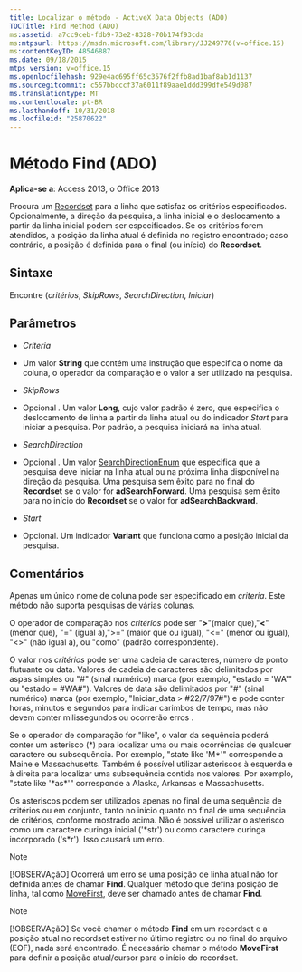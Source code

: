 ```yaml
---
title: Localizar o método - ActiveX Data Objects (ADO)
TOCTitle: Find Method (ADO)
ms:assetid: a7cc9ceb-fdb9-73e2-8328-70b174f93cda
ms:mtpsurl: https://msdn.microsoft.com/library/JJ249776(v=office.15)
ms:contentKeyID: 48546887
ms.date: 09/18/2015
mtps_version: v=office.15
ms.openlocfilehash: 929e4ac695ff65c3576f2ffb8ad1baf8ab1d1137
ms.sourcegitcommit: c557bbcccf37a6011f89aae1ddd399dfe549d087
ms.translationtype: MT
ms.contentlocale: pt-BR
ms.lasthandoff: 10/31/2018
ms.locfileid: "25870622"
---
```

# <a name="find-method-ado"></a>Método Find (ADO)


**Aplica-se a**: Access 2013, o Office 2013


Procura um [Recordset](recordset-object-ado.md) para a linha que satisfaz os critérios especificados. Opcionalmente, a direção da pesquisa, a linha inicial e o deslocamento a partir da linha inicial podem ser especificados. Se os critérios forem atendidos, a posição da linha atual é definida no registro encontrado; caso contrário, a posição é definida para o final (ou início) do **Recordset**.

## <a name="syntax"></a>Sintaxe

Encontre (*critérios*, *SkipRows*, *SearchDirection*, *Iniciar*)

## <a name="parameters"></a>Parâmetros

  - *Criteria*

  - Um valor **String** que contém uma instrução que especifica o nome da coluna, o operador da comparação e o valor a ser utilizado na pesquisa.

  - *SkipRows*

  - Opcional *.* Um valor **Long**, cujo valor padrão é zero, que especifica o deslocamento de linha a partir da linha atual ou do indicador *Start* para iniciar a pesquisa. Por padrão, a pesquisa iniciará na linha atual.

  - *SearchDirection*

  - Opcional *.* Um valor [SearchDirectionEnum](searchdirectionenum.md) que especifica que a pesquisa deve iniciar na linha atual ou na próxima linha disponível na direção da pesquisa. Uma pesquisa sem êxito para no final do **Recordset** se o valor for **adSearchForward**. Uma pesquisa sem êxito para no início do **Recordset** se o valor for **adSearchBackward**.

  - *Start*

  - Opcional. Um indicador **Variant** que funciona como a posição inicial da pesquisa.

## <a name="remarks"></a>Comentários

Apenas um único nome de coluna pode ser especificado em *criteria*. Este método não suporta pesquisas de várias colunas.

O operador de comparação nos *critérios* pode ser "**\>**"(maior que),"**\<**"(menor que), "=" (igual a),"\>=" (maior que ou igual), "\<=" (menor ou igual), "\<\>" (não igual a), ou "como" (padrão correspondente).

O valor nos *critérios* pode ser uma cadeia de caracteres, número de ponto flutuante ou data. Valores de cadeia de caracteres são delimitados por aspas simples ou "\#" (sinal numérico) marca (por exemplo, "estado = 'WA'" ou "estado = \#WA\#"). Valores de data são delimitados por "\#" (sinal numérico) marca (por exemplo, "Iniciar\_data \> \#22/7/97\#") e pode conter horas, minutos e segundos para indicar carimbos de tempo, mas não devem conter milissegundos ou ocorrerão erros .

Se o operador de comparação for "like", o valor da sequência poderá conter um asterisco (\*) para localizar uma ou mais ocorrências de qualquer caractere ou subsequência. Por exemplo, "state like 'M\*'" corresponde a Maine e Massachusetts. Também é possível utilizar asteriscos à esquerda e à direita para localizar uma subsequência contida nos valores. Por exemplo, "state like '\*as\*'" corresponde a Alaska, Arkansas e Massachusetts.

Os asteriscos podem ser utilizados apenas no final de uma sequência de critérios ou em conjunto, tanto no início quanto no final de uma sequência de critérios, conforme mostrado acima. Não é possível utilizar o asterisco como um caractere curinga inicial ('\*str') ou como caractere curinga incorporado ('s\*r'). Isso causará um erro.


> [!NOTE]
> <P>[!OBSERVAçãO] Ocorrerá um erro se uma posição de linha atual não for definida antes de chamar <STRONG>Find</STRONG>. Qualquer método que defina posição de linha, tal como <A href="movefirst-movelast-movenext-and-moveprevious-methods-ado.md">MoveFirst</A>, deve ser chamado antes de chamar <STRONG>Find</STRONG>.</P>




> [!NOTE]
> <P>[!OBSERVAçãO] Se você chamar o método <STRONG>Find</STRONG> em um recordset e a posição atual no recordset estiver no último registro ou no final do arquivo (EOF), nada será encontrado. É necessário chamar o método <STRONG>MoveFirst</STRONG> para definir a posição atual/cursor para o início do recordset.</P>


